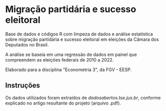 # Migração partidária e sucesso eleitoral
Base de dados e códigos R com limpeza de dados e análise estatística sobre migração partidária e sucesso eleitoral em eleições da Câmara dos Deputados no Brasil.

A análise se baseia em uma regressão de dados em painel que compreendem as eleições federais de 2010 a 2022.

Elaborado para a disciplina "Econometria 3", da FGV - EESP.

## Instruções
Os dados utilizados foram extraídos de *dadosabertos.tse.jus.br*, conforme explicado no artigo resultante do projeto (arquivo .pdf).
